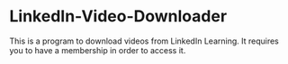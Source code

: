 # LinkedIn-Video-Downloader
This is a program to download videos from LinkedIn Learning. It requires you to have a membership in order to access it.
